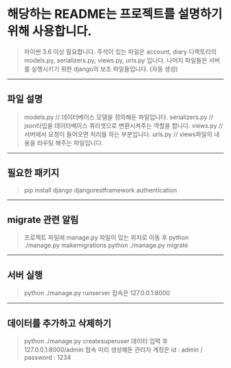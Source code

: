 # 해당하는 README는 프로젝트를 설명하기 위해 사용합니다.
> 파이썬 3.6 이상 필요합니다.
> 주석이 있는 파일은 account, diary 디렉토리의 models.py, serializers.py, views.py, urls.py 입니다.
> 나머지 파일들은 서버를 실행시키기 위한 django의 보조 파일들입니다. (자동 생성)

---------------------------------------------

## 파일 설명
> models.py // 데이터베이스 모델을 정의해둔 파일입니다.
> serializers.py // json타입을 데이터베이스 쿼리셋으로 변환시켜주는 역할을 합니다.
> views.py //서버에서 요청이 들어오면 처리를 하는 부분입니다.
> urls.py // views파일의 내용을 라우팅 해주는 파일입니다.

---------------------------------------------
## 필요한 패키지
> pip install django djangorestframework authentication

---------------------------------------------
## migrate 관련 알림
> 프로젝트 파일에 manage.py 파일이 있는 위치로 이동 후
> python ./manage.py makemigrations
> python ./manage.py migrate

---------------------------------------------
## 서버 실행
> python ./manage.py runserver
> 접속은 127.0.0.1:8000

---------------------------------------------
## 데이터를 추가하고 삭제하기
> python ./manage.py createsuperuser
> 데이터 입력 후 127.0.0.1:8000/admin 접속
> 미리 생성해둔 관리자 계정은 id : admin / password : 1234